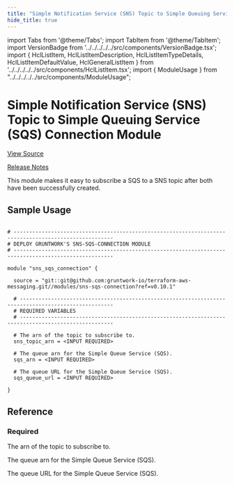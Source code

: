 ```yaml
---
title: "Simple Notification Service (SNS) Topic to Simple Queuing Service (SQS) Connection Module"
hide_title: true
---
```


import Tabs from '@theme/Tabs';
import TabItem from '@theme/TabItem';
import VersionBadge from '../../../../../src/components/VersionBadge.tsx';
import { HclListItem, HclListItemDescription, HclListItemTypeDetails, HclListItemDefaultValue, HclGeneralListItem } from '../../../../../src/components/HclListItem.tsx';
import { ModuleUsage } from "../../../../../src/components/ModuleUsage";

<VersionBadge repoTitle="AWS Messaging" version="0.10.1" lastModifiedVersion="0.9.0"/>

# Simple Notification Service (SNS) Topic to Simple Queuing Service (SQS) Connection Module

<a href="https://github.com/gruntwork-io/terraform-aws-messaging/tree/main/modules/sns-sqs-connection" className="link-button" title="View the source code for this module in GitHub.">View Source</a>

<a href="https://github.com/gruntwork-io/terraform-aws-messaging/releases/tag/v0.9.0" className="link-button" title="Release notes for only versions which impacted this module.">Release Notes</a>

This module makes it easy to subscribe a SQS to a SNS topic after both have been successfully created.

## Sample Usage

<ModuleUsage>

```hcl title="main.tf"

# ------------------------------------------------------------------------------------------------------
# DEPLOY GRUNTWORK'S SNS-SQS-CONNECTION MODULE
# ------------------------------------------------------------------------------------------------------

module "sns_sqs_connection" {

  source = "git::git@github.com:gruntwork-io/terraform-aws-messaging.git//modules/sns-sqs-connection?ref=v0.10.1"

  # ----------------------------------------------------------------------------------------------------
  # REQUIRED VARIABLES
  # ----------------------------------------------------------------------------------------------------

  # The arn of the topic to subscribe to.
  sns_topic_arn = <INPUT REQUIRED>

  # The queue arn for the Simple Queue Service (SQS).
  sqs_arn = <INPUT REQUIRED>

  # The queue URL for the Simple Queue Service (SQS).
  sqs_queue_url = <INPUT REQUIRED>

}

```

</ModuleUsage>




## Reference

<Tabs>
<TabItem value="inputs" label="Inputs" default>

### Required

<HclListItem name="sns_topic_arn" requirement="required" type="string">
<HclListItemDescription>

The arn of the topic to subscribe to.

</HclListItemDescription>
</HclListItem>

<HclListItem name="sqs_arn" requirement="required" type="string">
<HclListItemDescription>

The queue arn for the Simple Queue Service (SQS).

</HclListItemDescription>
</HclListItem>

<HclListItem name="sqs_queue_url" requirement="required" type="string">
<HclListItemDescription>

The queue URL for the Simple Queue Service (SQS).

</HclListItemDescription>
</HclListItem>

</TabItem>
<TabItem value="outputs" label="Outputs">

<HclListItem name="subscription_arn">
</HclListItem>

</TabItem>
</Tabs>


<!-- ##DOCS-SOURCER-START
{
  "originalSources": [
    "https://github.com/gruntwork-io/terraform-aws-messaging/tree/main/modules/sns-sqs-connection/readme.md",
    "https://github.com/gruntwork-io/terraform-aws-messaging/tree/main/modules/sns-sqs-connection/variables.tf",
    "https://github.com/gruntwork-io/terraform-aws-messaging/tree/main/modules/sns-sqs-connection/outputs.tf"
  ],
  "sourcePlugin": "module-catalog-api",
  "hash": "24d5937aa6eeaea4166648904417596a"
}
##DOCS-SOURCER-END -->
